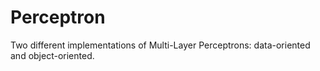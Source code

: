 Perceptron
==========

Two different implementations of Multi-Layer Perceptrons: data-oriented and object-oriented.
